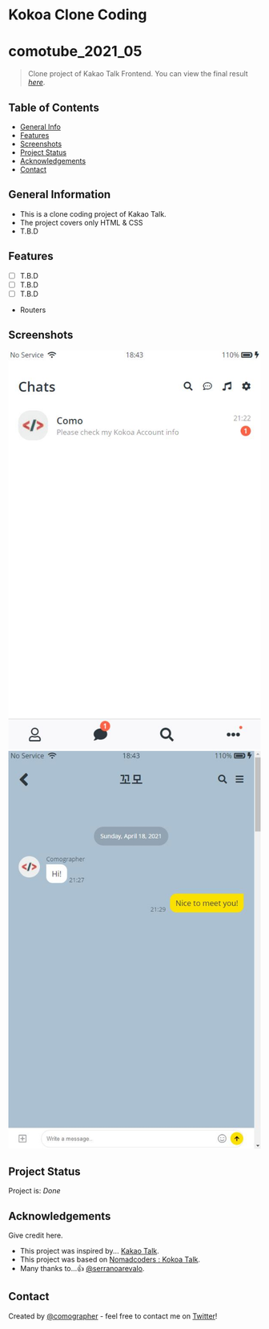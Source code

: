 # Kokoa Clone Coding

# comotube_2021_05

> Clone project of Kakao Talk Frontend.
> You can view the final result [_here_](https://comographer.github.io/kokoa_clone_2021_04/).

<!-- To be updated -->

## Table of Contents

- [General Info](#general-information)
- [Features](#features)
- [Screenshots](#screenshots)
- [Project Status](#project-status)
- [Acknowledgements](#acknowledgements)
- [Contact](#contact)

## General Information

- This is a clone coding project of Kakao Talk.
- The project covers only HTML & CSS
- T.B.D

## Features

- [ ] T.B.D
- [ ] T.B.D
- [ ] T.B.D
- Routers

## Screenshots

![Example screenshot_1](/screenshots/2.jpg)
![Example screenshot_2](/screenshots/3.jpg)

## Project Status

Project is: _Done_

## Acknowledgements

Give credit here.

- This project was inspired by... [Kakao Talk](https://www.kakaocorp.com/page/service/service/KakaoTalk).
- This project was based on [Nomadcoders : Kokoa Talk](https://nomadcoders.co/kokoa-clone/).
- Many thanks to...👍 [@serranoarevalo](https://github.com/serranoarevalo).

## Contact

Created by [@comographer](https://github.com/comographer) - feel free to contact me on [Twitter](https://twitter.com/_Comographer)!
